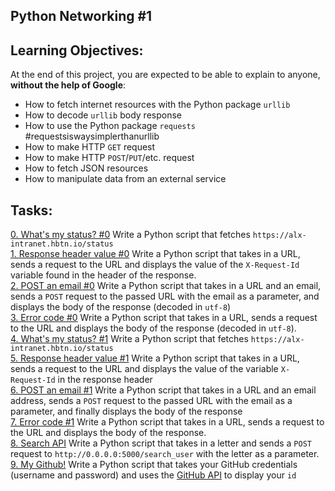 ## Python Networking #1
## Learning Objectives:
At the end of this project, you are expected to be able to explain to anyone, **without the help of Google**:

* How to fetch internet resources with the Python package `urllib`
* How to decode `urllib` body response
* How to use the Python package `requests` #requestsiswaysimplerthanurllib
* How to make HTTP `GET` request
* How to make HTTP `POST`/`PUT`/etc. request
* How to fetch JSON resources
* How to manipulate data from an external service

## Tasks:
[0. What's my status? #0](./0-hbtn_status.py)
Write a Python script that fetches `https://alx-intranet.hbtn.io/status`<br>
[1. Response header value #0](./1-hbtn_header.py)
Write a Python script that takes in a URL, sends a request to the URL and displays the value of the `X-Request-Id` variable found in the header of the response.<br>
[2. POST an email #0](./2-post_email.py)
Write a Python script that takes in a URL and an email, sends a `POST` request to the passed URL with the email as a parameter, and displays the body of the response (decoded in `utf-8`)<br>
[3. Error code #0](./3-error_code.py)
Write a Python script that takes in a URL, sends a request to the URL and displays the body of the response (decoded in `utf-8`).<br>
[4. What's my status? #1](./4-hbtn_status.py)
Write a Python script that fetches `https://alx-intranet.hbtn.io/status`<br>
[5. Response header value #1](./5-hbtn_header.py)
Write a Python script that takes in a URL, sends a request to the URL and displays the value of the variable `X-Request-Id` in the response header<br>
[6. POST an email #1](./6-post_email.py)
Write a Python script that takes in a URL and an email address, sends a `POST` request to the passed URL with the email as a parameter, and finally displays the body of the response<br>
[7. Error code #1](./7-error_code.py)
Write a Python script that takes in a URL, sends a request to the URL and displays the body of the response.<br>
[8. Search API](./8-json_api.py)
Write a Python script that takes in a letter and sends a `POST` request to `http://0.0.0.0:5000/search_user` with the letter as a parameter.<br>
[9. My Github!](./10-my_github.py)
Write a Python script that takes your GitHub credentials (username and password) and uses the [GitHub API](https://docs.github.com/en/rest/users?apiVersion=2022-11-28) to display your `id`<br>
